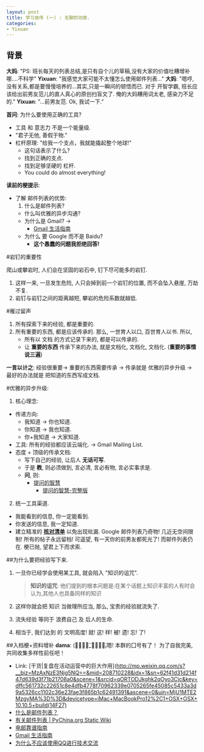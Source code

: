 ```yaml
---
layout: post
title: 学习自传 (一) : 无聊的功效.
categories:
- Yixuan
---
```

## 背景
 **大妈**: "PS: 班长每天的列表总结,是只有自个儿的草稿,没有大家的价值吐糟增补哪....不科学"
**Yixuan**: "我感觉大家可能不太懂怎么使用邮件列表..."
**大妈**: "嗯哼,没有关系,都是要慢慢培养的...其实,只是一瞬间的顿悟而已. 对于 开智学霸, 班长应该给出前男友范儿的直人真心的原创扫盲文了. 俺的大妈糟用词太老, 感染力不足的."
**Yixuan**: "…前男友范. Ok, 我试一下."

**首问**: 为什么要使用正确的工具?
 * 工具 和 意志力 不是一个能量级.
 * "君子无他, 善假于物."
 * 杠杆原理: "给我一个支点，我就能撬起整个地球!"
    * 这句话表示了什么?
    * 找到正确的支点.
    * 找到足够坚硬的 杠杆.
    * You could do almost everything!

**读前的梗提示**:
* 了解 邮件列表的优势:
  1. 什么是邮件列表?
  * 什么叫优雅的异步沟通?
  * 为什么是 Gmail? →
    * [Gmail 生活指南](http://blog.zhgdg.org/2014-02/livin-gmail-guider/)
  * 为什么 要 Google 而不是 Baidu?
    * **这个愚蠢的问题我拒绝回答!**

#岩钉的重要性

爬山或攀岩时, 人们会在坚固的岩石中, 钉下尽可能多的岩钉.
1. 这样一来, 一旦发生危险, 人只会掉到前一个岩钉的位置, 而不会坠入悬崖, 万劫不复.
2. 岩钉与岩钉之间的距离越短, 攀岩的危险系数就越低.

#雁过留声
1. 所有探索下来的经验, 都是重要的.
2. 所有重要的东西, 都是应该传承的.
    那么, 一世育人以口, 百世育人以书. 所以,
      * 所有以 文档 的方式记录下来的, 都是可以传承的.
      * 让 **重要的东西** 传承下来的办法, 就是文档化, 文档化, 文档化. (**重要的事情说三遍**)

**一言以计之**:
    经验很重要→ 重要的东西需要传承 → 传承就是 优雅的异步升级 → 最好的办法就是 把知道的东西写成文档.

#优雅的异步升级:

1. 核心理念:
  * 传递方向:
    * 我知道 → 你也知道.
    * 你知道 → 我也知道.
    * 你+我知道 → 大家知道.
  * 工具: 所有的经验都应该云端化. → Gmail Mailing List.
  * 态度 + 顶级的传承文档:
    * 写下自己的经验, 让后人 **无话可写**.
    * 于是 **教**, 则必须做到, 言必清, 言必有物, 言必实事求是.
    * **问**, 则:
      * [提问的智慧](http://wiki.woodpecker.org.cn/moin/AskForHelp)
        * [提问的智慧-完整版](http://doc.zengrong.net/smart-questions/cn.html)

2. 统一工具渠道.
  * 我能看到的信息, 你一定能看到.
  * 你发送的信息, 我一定知道.
  * 建立精准的 **[核对清单](https://tower.im/projects/ef5612ab200f4efc93b907afacfd5f49/docs/745378a244034d39a8239b8f54981937/)** 以免出现纰漏.
    Google 邮件列表乃奇物! 几近无空间限制! 所有的帖子永远留档! 可遥望, 有一天你的前男友都死光了! 而邮件列表仍在. 梗已抛, 望君上下而求索.

##为什么要把经验写下来.
1.  一旦你已经学会使用某工具, 就会陷入 "知识的诅咒".
    > **知识的诅咒**: 他们提到的根本问题是:在某个话题上知识丰富的人有时会认为,其他人也具备同样的知识

2.  这样你就会把 知识 当做理所应当, 那么, 宝贵的经验就流失了.
3.  流失经验 等同于 浪费自己 及 后人的生命.
4.  相当于, 我们达到 的 文明高度! 就! 这! 样! 被! 遗! 忘! 了!


##入档梗+资料增补
**dama**:  (ↂ⃙⃙⃚⃛_ↂ⃙⃙⃚⃛₎嗯! 本群的囗号有了！
为了自我完美, 共同收集多样性前任吧！


- Link: [干货|复盘在活动运营中的巨大作用](http://mp.weixin.qq.com/s?__biz=MzAxNzE3Njg5NQ==&mid=208710228&idx=1&sn=62f41d31d214f47d639d3f71b21708a0&scene=1&srcid=qORTODJkghk2qOyo3Cjc&key=dffc561732c22651c8e4dfb4778f70962339e0705265fe45085c5433a3d9a5326cc1102c36e23fae3f865b1c62491391&ascene=0&uin=MjU1MTE2MzgyMA%3D%3D&devicetype=iMac+MacBookPro12%2C1+OSX+OSX+10.10.5+build(14F27)
- [什么是邮件列表？](http://wiki.woodpecker.org.cn/moin/MailingList)
- [有关邮件列表 | PyChina.org Static Wiki](http://wiki.pychina.org/hd/AbtMaillingList.html)
- [电邮靠谱指南](http://blog.zhgdg.org/2014-02/email-kaopulity-guider)
- [Gmail 生活指南](http://blog.zhgdg.org/2014-02/livin-gmail-guider)    
- [为什么不应该使用QQ进行技术交流](http://blog.zhgdg.org/2013-06/anti-qq-as-tech-communication)
